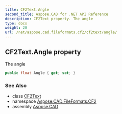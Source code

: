 ```yaml
---
title: CF2Text.Angle
second_title: Aspose.CAD for .NET API Reference
description: CF2Text property. The angle
type: docs
weight: 20
url: /net/aspose.cad.fileformats.cf2/cf2text/angle/
---
```

## CF2Text.Angle property

The angle

```csharp
public float Angle { get; set; }
```

### See Also

* class [CF2Text](../)
* namespace [Aspose.CAD.FileFormats.CF2](../../cf2text/)
* assembly [Aspose.CAD](../../../)



